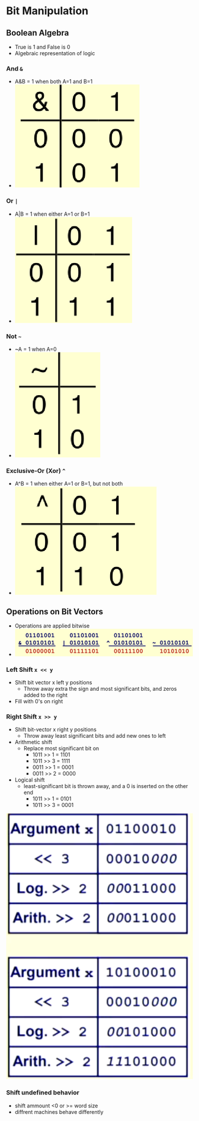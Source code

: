 # Bit Manipulation

## Boolean Algebra

- True is 1 and False is 0
- Algebraic representation of logic

### And `&`

- A&B = 1 when both A=1 and B=1
- ![alt text](../img/1/and.png)

### Or `|`

- A|B = 1 when either A=1 or B=1
- ![alt text](../img/1/or.png)

### Not `~`

- ~A = 1 when A=0
- ![alt text](../img/1/not.png)

### Exclusive-Or (Xor) `^`

- A^B = 1 when either A=1 or B=1, but not both
- ![alt text](../img/1/xor.png)

## Operations on Bit Vectors

- Operations are applied bitwise
- ![alt text](../img/1/bitwise.png)

### Left Shift `x << y`

- Shift bit vector x left y positions
    - Throw away extra the sign and most significant bits, and zeros added to the right
- Fill with 0's on right

### Right Shift `x >> y`

- Shift bit-vector x right y positions
    - Throw away least significant bits and add new ones to left
- Arithmetic shift
    - Replace most significant bit on 
        - 1011 >> 1 = 1101
        - 1011 >> 3 = 1111
        - 0011 >> 1 = 0001
        - 0011 >> 2 = 0000
- Logical shift
    - least-significant bit is thrown away, and a 0 is inserted on the other end
        - 1011 >> 1 = 0101
        - 1011 >> 3 = 0001


![alt text](../img/1/shifting.png)


### Shift undefined behavior
- shift ammount <0 or >= word size
- diffrent machines behave differently
